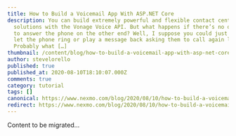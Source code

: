 ```yaml
---
title: How to Build a Voicemail App With ASP.NET Core
description: You can build extremely powerful and flexible contact center
  solutions with the Vonage Voice API. But what happens if there’s no one there
  to answer the phone on the other end? Well, I suppose you could just simply
  let the phone ring or play a message back asking them to call again later.
  Probably what […]
thumbnail: /content/blog/how-to-build-a-voicemail-app-with-asp-net-core-dr/Blog_ASP-NET_Voicemail_1200x600.png
author: stevelorello
published: true
published_at: 2020-08-10T18:10:07.000Z
comments: true
category: tutorial
tags: []
canonical: https://www.nexmo.com/blog/2020/08/10/how-to-build-a-voicemail-app-with-asp-net-core-dr
redirect: https://www.nexmo.com/blog/2020/08/10/how-to-build-a-voicemail-app-with-asp-net-core-dr
---
```


Content to be migrated...
